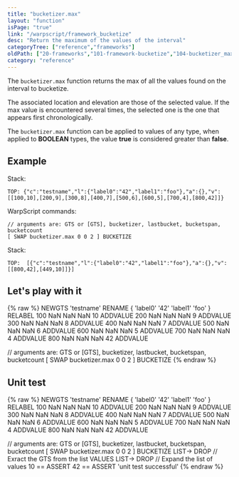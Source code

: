 ```yaml
---
title: "bucketizer.max"
layout: "function"
isPage: "true"
link: "/warpscript/framework_bucketize"
desc: "Return the maximum of the values of the interval"
categoryTree: ["reference","frameworks"]
oldPath: ["20-frameworks","101-framework-bucketize","104-bucketizer_max.html.md"]
category: "reference"
---
```




The `bucketizer.max` function returns the max of all the values found on the interval to bucketize. 

The associated location and elevation are those of the selected value. If the max value is encountered several times, the selected one is the one that appears first chronologically. 

The `bucketizer.max` function can be applied to values of any type, when applied to **BOOLEAN** types, the value **true** is considered greater than **false**.


## Example ##

Stack: 

    TOP: {"c":"testname","l":{"label0":"42","label1":"foo"},"a":{},"v":[[100,10],[200,9],[300,8],[400,7],[500,6],[600,5],[700,4],[800,42]]}

WarpScript commands:

    // arguments are: GTS or [GTS], bucketizer, lastbucket, bucketspan, bucketcount
    [ SWAP bucketizer.max 0 0 2 ] BUCKETIZE

Stack: 

    TOP:  [{"c":"testname","l":{"label0":"42","label1":"foo"},"a":{},"v":[[800,42],[449,10]]}]


## Let's play with it ##

{% raw %}
<warp10-warpscript-widget>NEWGTS 
'testname'
RENAME
{ 'label0' '42' 'label1' 'foo' }
RELABEL
100  NaN NaN NaN 10 ADDVALUE
200  NaN NaN NaN  9 ADDVALUE
300  NaN NaN NaN  8 ADDVALUE
400  NaN NaN NaN  7 ADDVALUE
500  NaN NaN NaN  6 ADDVALUE
600  NaN NaN NaN  5 ADDVALUE
700  NaN NaN NaN  4 ADDVALUE
800  NaN NaN NaN 42 ADDVALUE

// arguments are: GTS or [GTS], bucketizer, lastbucket, bucketspan, bucketcount
[ SWAP bucketizer.max 0 0 2 ] BUCKETIZE
</warp10-warpscript-widget>
{% endraw %}    


## Unit test ##

{% raw %}
<warp10-warpscript-widget>NEWGTS 
'testname'
RENAME
{ 'label0' '42' 'label1' 'foo' }
RELABEL
100  NaN NaN NaN 10 ADDVALUE
200  NaN NaN NaN  9 ADDVALUE
300  NaN NaN NaN  8 ADDVALUE
400  NaN NaN NaN  7 ADDVALUE
500  NaN NaN NaN  6 ADDVALUE
600  NaN NaN NaN  5 ADDVALUE
700  NaN NaN NaN  4 ADDVALUE
800  NaN NaN NaN 42 ADDVALUE

// arguments are: GTS or [GTS], bucketizer, lastbucket, bucketspan, bucketcount
[ SWAP bucketizer.max 0 0 2 ] BUCKETIZE
LIST-> DROP           // Exract the GTS from the list
VALUES LIST-> DROP    // Expand the list of values
10 == ASSERT  42 == ASSERT
'unit test successful'
</warp10-warpscript-widget>
{% endraw %} 